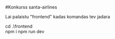 #Konkurss santa-airlines


Lai palaistu "frontend" kadas komandas tev jadara

cd .\frontend\
npm i
npm run dev
